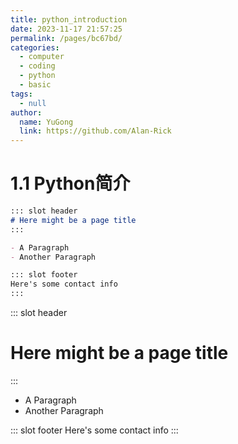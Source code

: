 ```yaml
---
title: python_introduction
date: 2023-11-17 21:57:25
permalink: /pages/bc67bd/
categories: 
  - computer
  - coding
  - python
  - basic
tags: 
  - null
author: 
  name: YuGong
  link: https://github.com/Alan-Rick
---
```

# 1.1 Python简介


```md
::: slot header
# Here might be a page title
:::

- A Paragraph
- Another Paragraph

::: slot footer
Here's some contact info
:::
```


::: slot header

# Here might be a page title

:::

- A Paragraph
- Another Paragraph

::: slot footer
Here's some contact info
:::
